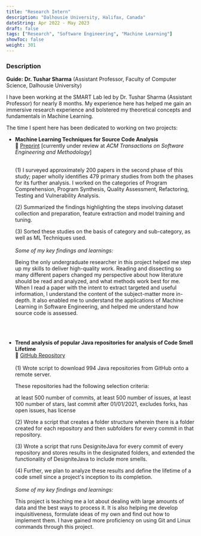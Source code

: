 ```yaml
---
title: "Research Intern"
description: "Dalhousie University, Halifax, Canada"
dateString: Apr 2022 - May 2023
draft: false
tags: ["Research", "Software Engineering", "Machine Learning"]
showToc: false
weight: 301
--- 
```


### Description
**Guide:** **Dr. Tushar Sharma** (Assistant Professor, Faculty of Computer Science, Dalhousie University)

I have been working at the SMART Lab led by Dr. Tushar Sharma (Assistant Professor) for nearly 8 months. My experience here has helped me gain an immersive research experience and bolstered my theoretical concepts and fundamentals in Machine Learning.  

The time I spent here has been dedicated to working on two projects:

- **Machine Learning Techniques for Source Code Analysis**
    &nbsp; \
     🔗 [Preprint](https://arxiv.org/pdf/2110.09610.pdf) [currently under review at *ACM Transactions on Software Engineering and Methodology*]
    &nbsp; \
    &nbsp; 

    (1) I surveyed approximately 200 papers in the second phase of this study; paper wholly identifies 479 primary studies from both the phases for its further analysis. I worked on the categories of Program Comprehension, Program Synthesis, Quality Assessment, Refactoring, Testing and Vulnerability Analysis. 

    (2) Summarized the findings highlighting the steps involving dataset collection and preparation, feature extraction and model training and tuning.

    (3) Sorted these studies on the basis of category and sub-category, as well as ML Techniques used. 
    &nbsp; \
    &nbsp; \
    *Some of my key findings and learnings:*
    

    Being the only undergraduate researcher in this project helped me step up my skills to deliver high-quality work. Reading and dissecting so many different papers changed my perspective about how literature should be read and analyzed, and what methods work best for me. When I read a paper with the intent to extract targeted and useful information, I understand the content of the subject-matter more in-depth. It also enabled me to understand the applications of Machine Learning in Software Engineering, and helped me understand how source code is assessed. 
  
    &nbsp; \
    &nbsp; 
- **Trend analysis of popular Java repositories for analysis of Code Smell Lifetime**
    &nbsp; \
     🔗 [GitHub Repository](https://github.com/indiravats/download_repo)
    &nbsp; \
    &nbsp; \
    (1) Wrote script to download 994 Java repositories from GitHub onto a remote server. 
    
    These repositories had the following selection criteria:
    
     at least 500 number of commits, at least 500 number of issues, at least 100 number of stars, last commit after 01/01/2021, excludes forks, has open issues, has license

    (2) Wrote a script that creates a folder structure wherein there is a folder created for each repository and then subfolders for every commit in that repository. 

    (3) Wrote a script that runs DesigniteJava for every commit of every repository and stores results in the designated folders, and extended the functionality of DesigniteJava to include more smells. 

    (4) Further, we plan to analyze these results and define the lifetime of a code smell since a project's inception to its completion. 
    &nbsp; \
    &nbsp; \
    *Some of my key findings and learnings:*

    This project is teaching me a lot about dealing with large amounts of data and the best ways to process it. It is also helping me develop inquisitiveness, formulate ideas of my own and find out how to implement them. I have gained more proficiency on using Git and Linux commands through this project. 